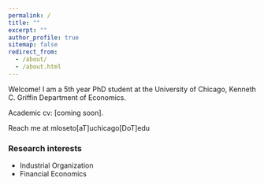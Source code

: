 ```yaml
---
permalink: /
title: ""
excerpt: ""
author_profile: true
sitemap: false
redirect_from: 
  - /about/
  - /about.html
---
```


Welcome! I am a 5th year PhD student at the University of Chicago, Kenneth C. Griffin Department of Economics.

Academic cv: [coming soon]. <!-- [here](../files/marco_loseto_cv.pdf).-->

Reach me at mloseto[aT]uchicago[DoT]edu

### Research interests
* Industrial Organization
* Financial Economics

